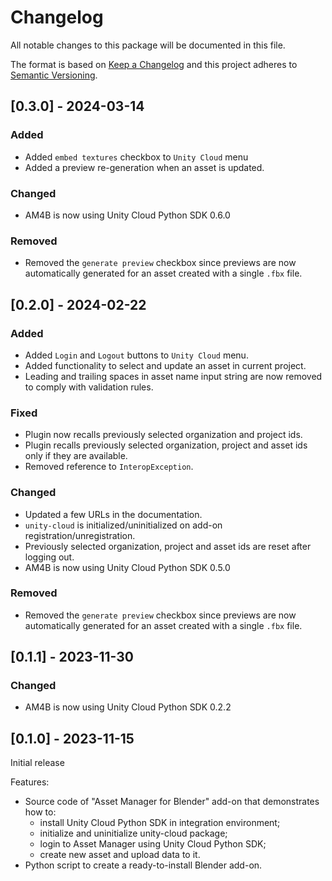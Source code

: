# Changelog
All notable changes to this package will be documented in this file.

The format is based on [Keep a Changelog](http://keepachangelog.com/en/1.0.0/)
and this project adheres to [Semantic Versioning](http://semver.org/spec/v2.0.0.html).

## [0.3.0] - 2024-03-14

### Added
- Added `embed textures` checkbox to `Unity Cloud` menu
- Added a preview re-generation when an asset is updated.

### Changed
- AM4B is now using Unity Cloud Python SDK 0.6.0

### Removed
- Removed the `generate preview` checkbox since previews are now automatically generated for an asset created with a single `.fbx` file.

## [0.2.0] - 2024-02-22

### Added
- Added `Login` and `Logout` buttons to `Unity Cloud` menu.
- Added functionality to select and update an asset in current project.
- Leading and trailing spaces in asset name input string are now removed to comply with validation rules.

### Fixed
- Plugin now recalls previously selected organization and project ids.
- Plugin recalls previously selected organization, project and asset ids only if they are available.
- Removed reference to `InteropException`.

### Changed
- Updated a few URLs in the documentation.
- `unity-cloud` is initialized/uninitialized on add-on registration/unregistration.
- Previously selected organization, project and asset ids are reset after logging out.
- AM4B is now using Unity Cloud Python SDK 0.5.0

### Removed
- Removed the `generate preview` checkbox since previews are now automatically generated for an asset created with a single `.fbx` file.

## [0.1.1] - 2023-11-30

### Changed
- AM4B is now using Unity Cloud Python SDK 0.2.2

## [0.1.0] - 2023-11-15

Initial release

Features:
- Source code of "Asset Manager for Blender" add-on that demonstrates how to:
    - install Unity Cloud Python SDK in integration environment;
    - initialize and uninitialize unity-cloud package;
    - login to Asset Manager using Unity Cloud Python SDK;
    - create new asset and upload data to it.
- Python script to create a ready-to-install Blender add-on.